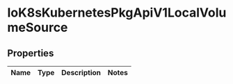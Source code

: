 
# IoK8sKubernetesPkgApiV1LocalVolumeSource

## Properties
Name | Type | Description | Notes
------------ | ------------- | ------------- | -------------



